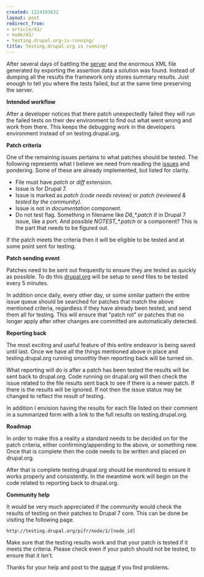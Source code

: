 ```yaml
---
created: 1224303622
layout: post
redirect_from:
- article/43/
- node/43/
- testing.drupal.org-is-running/
title: Testing.drupal.org is running!
---
```

After several days of battling the <a href="http://testing.drupal.org">server</a> and the enormous XML file generated by exporting the assertion data a solution was found. Instead of dumping all the results the framework only stores summary results. Just enough to tell you where the tests failed, but at the same time preserving the server.

<b>Intended workflow</b>

After a developer notices that there patch unexpectedly failed they will run the failed tests on their dev environment to find out what went wrong and work from there. This keeps the debugging work in the developers environment instead of on testing.drupal.org.

<b>Patch criteria</b>

One of the remaining issues pertains to what patches should be tested. The following represents what I believe we need from reading the <a href="http://drupal.org/project/issues/Drupaltestbed">issues</a> and pondering. Some of these are already implemented, but listed for clarity.
<ul>
<li>File must have <em>patch</em> or <em>diff</em> extension.</li>
<li>Issue is for Drupal 7.</li>
<li>Issue is marked as <em>patch (code needs review)</em> or <em>patch (reviewed & tested by the community)</em>.</li>
<li>Issue is not in <em>documentation</em> component.</li>
<li>Do not test flag. Something in filename like <em>D6_*.patch</em> if in Drupal 7 issue, like a port. And possible <em>NOTEST_*.patch</em> or a component? This is the part that needs to be figured out.</li>
</ul>

If the patch meets the criteria then it will be eligible to be tested and at some point sent for testing.

<b>Patch sending event</b>

Patches need to be sent out frequently to ensure they are tested as quickly as possible. To do this <a href="http://drupal.org">drupal.org</a> will be setup to send files to be tested every 5 minutes.

In addition once daily, every other day, or some similar pattern the entire issue queue should be searched for patches that match the above mentioned criteria, regardless if they have already been tested, and send them all for testing. This will ensure that "patch rot" or patches that no longer apply after other changes are committed are automatically detected.

<b>Reporting back</b>

The most exciting and useful feature of this entire endeavor is being saved until last. Once we have all the things mentioned above in place and testing.drupal.org running smoothly then reporting back will be turned on.

What reporting will do is after a patch has been tested the results will be sent back to drupal.org. Code running on drupal.org will then check the issue related to the file results sent back to see if there is a newer patch. If there is the results will be ignored. If not then the issue status may be changed to reflect the result of testing.

In addition I envision having the results for each file listed on their comment in a summarized form with a link to the full results on testing.drupal.org.

<b>Roadmap</b>

In order to make this a reality a standard needs to be decided on for the patch criteria, either confirming/appending to the above, or something new. Once that is complete then the code needs to be written and placed on drupal.org.

After that is complete testing.drupal.org should be monitored to ensure it works properly and consistently. In the meantime work will begin on the code related to reporting back to drupal.org.

<b>Community help</b>

It would be very much appreciated if the community would check the results of testing on their patches to Drupal 7 core. This can be done be visiting the following page.

```
http://testing.drupal.org/pifr/node/1/[node_id]
```

Make sure that the testing results work and that your patch is tested if it meets the criteria. Please check even if your patch should not be tested, to ensure that it isn't.

Thanks for your help and post to the <a href="http://drupal.org/project/issues/Drupaltestbed">queue</a> if you find problems.
